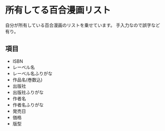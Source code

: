 # 所有してる百合漫画リスト
自分が所有している百合漫画のリストを乗せています。
手入力なので誤字など有り。

## 項目
- ISBN
- レーベル名
- レーベル名ふりがな
- 作品名(巻数込)
- 出版社
- 出版社ふりがな
- 作者名
- 作者名ふりがな
- 発売日
- 価格
- 版型


